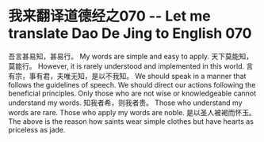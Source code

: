 # 我来翻译道德经之070 -- Let me translate Dao De Jing to English 070

吾言甚易知，甚易行。
My words are simple and easy to apply.
天下莫能知，莫能行。
However, it is rarely understood and implemented in this world.
言有宗，事有君，夫唯无知，是以不我知。
We should speak in a manner that follows the guidelines of speech. We should direct our actions following the beneficial principles. Only those who are not wise or knowledgeable cannot understand my words.
知我者希，则我者贵。
Those who understand my words are rare. Those who apply my words are noble.
是以圣人被褐而怀玉。
The above is the reason how saints wear simple clothes but have hearts as priceless as jade.